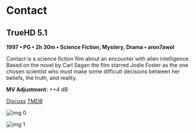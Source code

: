 # Contact

## TrueHD 5.1

**1997 • PG • 2h 30m • Science Fiction, Mystery, Drama • aron7awol**

Contact is a science fiction film about an encounter with alien intelligence. Based on the novel by Carl Sagan the film starred Jodie Foster as the one chosen scientist who must make some difficult decisions between her beliefs, the truth, and reality.

**MV Adjustment:** ++4 dB

[Discuss](https://www.avsforum.com/threads/bass-eq-for-filtered-movies.2995212/post-58356654)  [TMDB](686)

![img 0](https://i.imgur.com/yTpnf1U.jpg)

![img 1](https://i.imgur.com/7WW5JeL.png)


